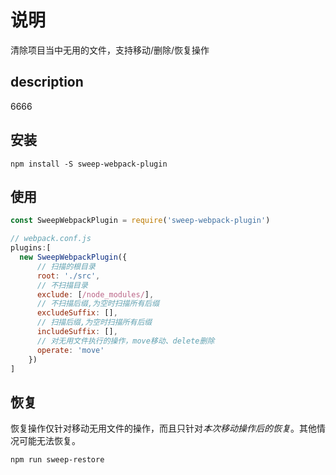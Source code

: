 <!--
 * @LastEditTime: 2022-06-24 21:52:33
 * @LastEditors: laoshengchuan
-->
# 说明
清除项目当中无用的文件，支持移动/删除/恢复操作

## description
6666

## 安装

```
npm install -S sweep-webpack-plugin
```

## 使用

```js
const SweepWebpackPlugin = require('sweep-webpack-plugin')

// webpack.conf.js
plugins:[
  new SweepWebpackPlugin({
      // 扫描的根目录
      root: './src',
      // 不扫描目录
      exclude: [/node_modules/],
      // 不扫描后缀,为空时扫描所有后缀
      excludeSuffix: [],
      // 扫描后缀,为空时扫描所有后缀
      includeSuffix: [],
      // 对无用文件执行的操作，move移动、delete删除
      operate: 'move'
    })
]
```

## 恢复
恢复操作仅针对移动无用文件的操作，而且只针对*本次移动操作后的恢复*。其他情况可能无法恢复。
```
npm run sweep-restore
```
